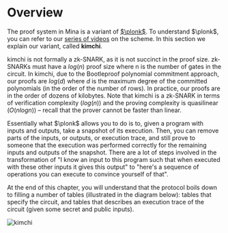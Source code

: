 # Overview

The proof system in Mina is a variant of [$\plonk$](https://eprint.iacr.org/2019/953.pdf). To understand $\plonk$, you can refer to our [series of videos](https://www.youtube.com/watch?v=RUZcam_jrz0&list=PLBJMt6zV1c7Gh9Utg-Vng2V6EYVidTFCC) on the scheme.
In this section we explain our variant, called **kimchi**.
<!-- TODO: embed each video in their respective category -->

kimchi is not formally a zk-SNARK, as it is not succinct in the proof size. zk-SNARKs must have a $log(n)$ proof size where n is the number of gates in the circuit. In kimchi, due to the Bootleproof polynomial commitment approach, our proofs are $log(d)$ where $d$ is the maximum degree of the committed polynomials (in the order of the number of rows). In practice, our proofs are in the order of dozens of kilobytes.
Note that kimchi is a zk-SNARK in terms of verification complexity ($log(n$)) and the proving complexity is quasilinear ($O(nlogn)$) – recall that the prover cannot be faster than linear.

Essentially what $\plonk$ allows you to do is to, given a program with inputs and outputs, take a snapshot of its execution. Then, you can remove parts of the inputs, or outputs, or execution trace, and still prove to someone that the execution was performed correctly for the remaining inputs and outputs of the snapshot.
There are a lot of steps involved in the transformation of "I know an input to this program such that when executed with these other inputs it gives this output" to "here's a sequence of operations you can execute to convince yourself of that".

At the end of this chapter, you will understand that the protocol boils down to filling a number of tables (illustrated in the diagram below): tables that specify the circuit, and tables that describes an execution trace of the circuit (given some secret and public inputs).

![kimchi](../img/kimchi.png)

